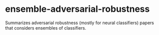 # ensemble-adversarial-robustness
Summarizes adversarial robustness (mostly for neural classifiers) papers that considers ensembles of classifiers.
